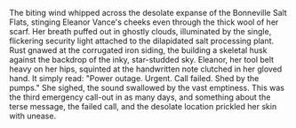 The biting wind whipped across the desolate expanse of the Bonneville Salt Flats, stinging Eleanor Vance's cheeks even through the thick wool of her scarf.  Her breath puffed out in ghostly clouds, illuminated by the single, flickering security light attached to the dilapidated salt processing plant.  Rust gnawed at the corrugated iron siding, the building a skeletal husk against the backdrop of the inky, star-studded sky. Eleanor, her tool belt heavy on her hips, squinted at the handwritten note clutched in her gloved hand.  It simply read: "Power outage. Urgent. Call failed.  Shed by the pumps."  She sighed, the sound swallowed by the vast emptiness.  This was the third emergency call-out in as many days, and something about the terse message, the failed call, and the desolate location prickled her skin with unease.
